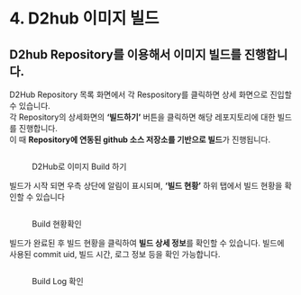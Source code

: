 # 4. D2hub 이미지 빌드

## D2hub Repository를 이용해서 이미지 빌드를 진행합니다.

D2Hub Repository 목록 화면에서 각 Respository를 클릭하면 상세 화면으로 진입할 수 있습니다.\
각 Repository의 상세화면의 **‘빌드하기’** 버튼을 클릭하면 해당 레포지토리에 대한 빌드를 진행합니다.\
이 때 **Repository에 연동된 github 소스 저장소를 기반으로 빌드**가 진행됩니다.

<figure><img src="https://lh4.googleusercontent.com/Ku3yzO9wTdcclkODs2vcWE4H5KIleKvjrfeTvCobYqf-5vpqUDRNO_PI-jczuZv7itBLmYgi2wfVHACG1vLwFKEqAV4NmQXdttkxNC4_tAofEJJVHdJRUyZOhjLf3uMgVaUAaqmNp7NzVtEKSIAmnGM" alt=""><figcaption><p>D2Hub로 이미지 Build 하기</p></figcaption></figure>

빌드가 시작 되면 우측 상단에 알림이 표시되며, **‘빌드 현황’** 하위 탭에서 빌드 현황을 확인할 수 있습니다

<figure><img src="https://lh5.googleusercontent.com/fs6YzhEmM53O82WFF0bptG6fYzS3ia7eZB2MpCeRbdceSXLm4cC4gpQyynAdiHLYD9cSGDfxUiprFmzgrlU4eXojOXSsqt6ABGQj6H8xpP5uRaX5jfQSYJuOQnHfJAqbFfIe8a3ydilcXQSkZwbee9c" alt=""><figcaption><p>Build 현황확인</p></figcaption></figure>

빌드가 완료된 후 빌드 현황을 클릭하여 **빌드 상세 정보**를 확인할 수 있습니다. 빌드에 사용된 commit uid, 빌드 시간, 로그 정보 등을 확인 가능합니다.

<figure><img src="https://lh3.googleusercontent.com/fFon0agpRdKBC9okGN1MQ1LhnM4NMfmjLz3pAlQLZH5k37mIGQWEuFsUaH8YROG_giXLtZFV7ohBhXzv3taeE1_nmPlrhp3E4ATfrQzY2__xoDy3bpUpmw10ksOzJmcQ4a3-fHB6kPoBOzpJIp2xrMQ" alt=""><figcaption><p>Build Log 확인</p></figcaption></figure>
